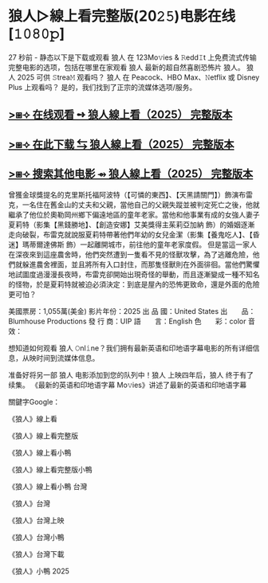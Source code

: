 # 狼人▷線上看完整版(𝟤𝟢𝟸𝟻)电影在线[𝟷𝟶𝟾𝟶𝚙]

27 秒前 - 静态以下是下载或观看 狼人 在 123Mo𝚟ies & 𝚁edd𝙸t 上免费流式传输完整电影的选项，包括在哪里在家观看 狼人 最新的超自然喜剧恐怖片 狼人。 狼人 2025 可供 𝚂trea𝙼 观看吗？ 狼人 在 Peacock、HBO Max、𝙽etflix 或 Disney Plus 上观看吗？ 是的，我们找到了正宗的流媒体选项/服务。

## [>⧆⟢ 在线观看 ➺ 狼人線上看（2025） 完整版本](https://t.co/S1x1Phu0oi)

## [>⧆⟢ 在此下载 ⇆ 狼人線上看（2025） 完整版本](https://t.co/S1x1Phu0oi)

## [>⧆⟢ 搜索其他电影 ⇴ 狼人線上看（2025） 完整版本](https://t.co/S1x1Phu0oi)

曾獲金球獎提名的克里斯托福阿波特（【可憐的東西】、【天黑請關門】）飾演布雷克，一名住在舊金山的丈夫和父親，當他自己的父親失蹤並被判定死亡之後，他就繼承了他位於奧勒岡州鄉下偏遠地區的童年老家。當他和他事業有成的女強人妻子夏莉特（影集【黑錢勝地】、【創造安娜】艾美獎得主茱莉亞加納 飾）的婚姻逐漸走向破裂，布雷克就說服夏莉特帶著他們年幼的女兒金潔（影集【養鬼吃人】、【昏迷】瑪蒂爾達佛斯 飾）一起離開城市，前往他的童年老家度假。 但是當這一家人在深夜來到這座農舍時，他們突然遭到一隻看不見的怪獸攻擊，為了逃離危險，他們就躲進農舍裡面，並且將所有入口封住，而那隻怪獸則在外面徘徊。當他們驚懼地試圖度過漫漫長夜時，布雷克卻開始出現奇怪的舉動，而且逐漸變成一種不知名的怪物，於是夏莉特就被迫必須決定：到底是屋內的恐怖更致命，還是外面的危險更可怕？

美國票房：1,055萬(美金)
影片年份：2025
出  品  國：United States
出　　品：Blumhouse Productions
發  行  商：UIP
語　　言：English
色　　彩：color
音　　效：

想知道如何观看 狼人 𝙾nl𝚒ne？我们拥有最新英语和印地语字幕电影的所有详细信息，从映时间到流媒体信息。

准备好将另一部 狼人 电影添加到您的队列中！狼人 上映四年后，狼人 终于有了续集。 《最新的英语和印地语字幕 Mo𝚟ies》讲述了最新的英语和印地语字幕

關鍵字Google：

《狼人》線上看

《狼人》線上看完整版

《狼人》線上看小鴨

《狼人》線上看完整版小鴨

《狼人》線上看小鴨 台灣

《狼人》台灣

《狼人》台灣上映

《狼人》台灣小鴨

《狼人》台灣下載

《狼人》小鴨 2025
